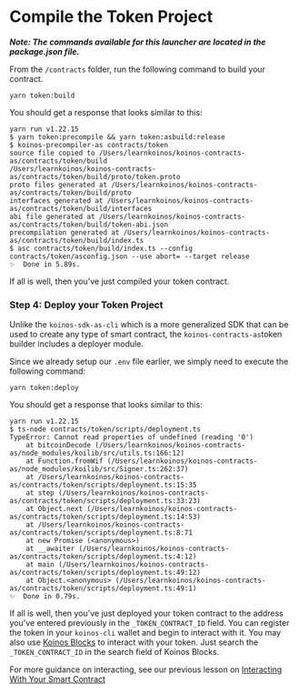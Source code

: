 # Compile the Token Project

___Note: The commands available for this launcher are located in the package.json file.___

From the `/contracts` folder, run the following command to build your contract.

```
yarn token:build
```
You should get a response that looks similar to this:

```
yarn run v1.22.15
$ yarn token:precompile && yarn token:asbuild:release
$ koinos-precompiler-as contracts/token
source file copied to /Users/learnkoinos/koinos-contracts-as/contracts/token/build
/Users/learnkoinos/koinos-contracts-as/contracts/token/build/proto/token.proto
proto files generated at /Users/learnkoinos/koinos-contracts-as/contracts/token/build/proto
interfaces generated at /Users/learnkoinos/koinos-contracts-as/contracts/token/build/interfaces
abi file generated at /Users/learnkoinos/koinos-contracts-as/contracts/token/build/token-abi.json
precompilation generated at /Users/learnkoinos/koinos-contracts-as/contracts/token/build/index.ts
$ asc contracts/token/build/index.ts --config contracts/token/asconfig.json --use abort= --target release
✨  Done in 5.89s.
```

If all is well, then you've just compiled your token contract. 


### Step 4: Deploy your Token Project

Unlike the `koinos-sdk-as-cli` which is a more generalized SDK that can be used to create any type of smart contract, the `koinos-contracts-as`token builder includes a deployer module.

Since we already setup our `.env` file earlier, we simply need to execute the following command:

```
yarn token:deploy
```
You should get a response that looks similar to this:

```
yarn run v1.22.15
$ ts-node contracts/token/scripts/deployment.ts
TypeError: Cannot read properties of undefined (reading '0')
    at bitcoinDecode (/Users/learnkoinos/koinos-contracts-as/node_modules/koilib/src/utils.ts:166:12)
    at Function.fromWif (/Users/learnkoinos/koinos-contracts-as/node_modules/koilib/src/Signer.ts:262:37)
    at /Users/learnkoinos/koinos-contracts-as/contracts/token/scripts/deployment.ts:15:35
    at step (/Users/learnkoinos/koinos-contracts-as/contracts/token/scripts/deployment.ts:33:23)
    at Object.next (/Users/learnkoinos/koinos-contracts-as/contracts/token/scripts/deployment.ts:14:53)
    at /Users/learnkoinos/koinos-contracts-as/contracts/token/scripts/deployment.ts:8:71
    at new Promise (<anonymous>)
    at __awaiter (/Users/learnkoinos/koinos-contracts-as/contracts/token/scripts/deployment.ts:4:12)
    at main (/Users/learnkoinos/koinos-contracts-as/contracts/token/scripts/deployment.ts:49:12)
    at Object.<anonymous> (/Users/learnkoinos/koinos-contracts-as/contracts/token/scripts/deployment.ts:49:1)
✨  Done in 0.79s.
```

If all is well, then you've just deployed your token contract to the address you've entered previously in the `_TOKEN_CONTRACT_ID` field. You can register the token in your `koinos-cli` wallet and begin to interact with it. You may also use [Koinos Blocks](http://koinosblocks.com) to interact with your token. Just search the `_TOKEN_CONTRACT_ID` in the search field of Koinos Blocks.

For more guidance on interacting, see our previous lesson on [Interacting With Your Smart Contract](/L1/8_interacting.md)

